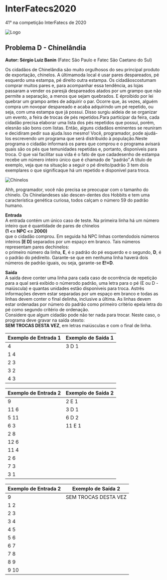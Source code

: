 # InterFatecs2020
41° na competição InterFatecs de 2020

![Logo](/imagens/logo.jpg)

## Problema D - Chinelândia
**Autor: Sérgio Luiz Banin** (Fatec São Paulo e Fatec São Caetano do Sul)<br>

Os cidadãos de Chinelândia são muito orgulhosos do seu principal produto de exportação, chinelos. A últimamoda local é usar pares despareados,  pé esquerdo uma estampa,  pé direito outra estampa.   Os cidadãoscostumam comprar muitos pares e, para acompanhar essa tendência, as lojas passaram a vender os paresjá despareados atados por um grampo que não permite a separação,  a menos que sejam quebrados.  E éproibido por lei quebrar um grampo antes de adquirir o par. Ocorre que, às vezes, alguém compra um novopar despareado e acaba adquirindo um pé repetido, ou seja, com uma estampa que já possui. Disso surgiu aideia de se organizar um evento, a feira de trocas de pés repetidos.Para participar da feira, cada cidadão precisa elaborar uma lista dos pés repetidos que possui, porém, elesnão são bons com listas. Então, alguns cidadãos eminentes se reuniram e decidiram pedir sua ajuda.Isso mesmo! Você, programador, pode ajudá-los escrevendo um programa que será distribuído à população.Neste programa o cidadão informará os pares que comprou e o programa avisará quais são os pés que temunidades repetidas e,  portanto,  disponíveis para troca.   O que vai facilitar sua vida é o fato de que cadadesenho de estampa recebe um número inteiro único que é chamado de "padrão".A título de exemplo, veja que na situação a seguir o pé direito/padrão 3 tem dois exemplares o que significaque há um repetido e disponível para troca.

![Chinelos](/imagens/chinelos.jpg)

Ahh, programador, você não precisa se preocupar com o tamanho do chinelo. Os Chinelandeses são descen-dentes dos Hobbits e tem uma característica genética curiosa, todos calçam o número 59 do padrão humano.

**Entrada**<br>
A entrada contém um único caso de teste.  Na primeira linha há um número inteiro que é quantidade de pares de chinelos<br>**(1 <= NPC <= 2000)**<br>que o cidadão comprou. Em seguida há NPC linhas contendodois números inteiros **[E D]** separados por um espaço em branco. Tais números representam pares dechinelos:<br>o primeiro número da linha, **E**,  é o padrão do pé esquerdo e o segundo, **D**,  é o padrão do pédireito.  Garante-se que em nenhuma linha haverá dois números de padrão iguais, ou seja, garante-se **E!=D**.

**Saída**<br>
A saída deve conter uma linha para cada caso de ocorrência de repetição para a qual será exibido o númerodo padrão, uma letra para o pé (E ou D - maiúscula) e quantas unidades estão disponíveis para troca.  Astrês informações devem estar separadas por um espaço em branco e todas as linhas devem conter o final delinha, inclusive a última.  As linhas devem estar ordenadas por número do padrão como primeiro critério epela letra do pé como segundo critério de ordenação.<br>
Considere que algum cidadão pode não ter nada para trocar. Neste caso, o programa deve gravar na saída otexto:<br>**SEM TROCAS DESTA VEZ**, em letras maiúsculas e com o final de linha.

| Exemplo de Entrada 1 | Exemplo de Saída 1   |
| -------------------- | -------------------- |
| 4                    | 3 D 1                |
| 1 4                  |                      |
| 2 3                  |                      |
| 3 2                  |                      |
| 4 3                  |                      |

| Exemplo de Entrada 2 | Exemplo de Saída 2   |
| -------------------- | -------------------- |
| 9                    | 2 E 1                |
| 11 6                 | 3 D 1                |
| 5 11                 | 6 D 2                |
| 6 3                  | 11 E 1               |
| 2 8                  |                      |
| 12 6                 |                      |
| 11 4                 |                      |
| 2 6                  |                      |
| 7 3                  |                      |
| 3 1                  |                      |

| Exemplo de Entrada 2 | Exemplo de Saída 2   |
| -------------------- | -------------------- |
| 9                    | SEM TROCAS DESTA VEZ |
| 1 2                  |                      |
| 2 3                  |                      |
| 3 4                  |                      |
| 4 5                  |                      |
| 5 6                  |                      |
| 6 7                  |                      |
| 7 8                  |                      |
| 8 9                  |                      |
| 9 10                 |                      |
